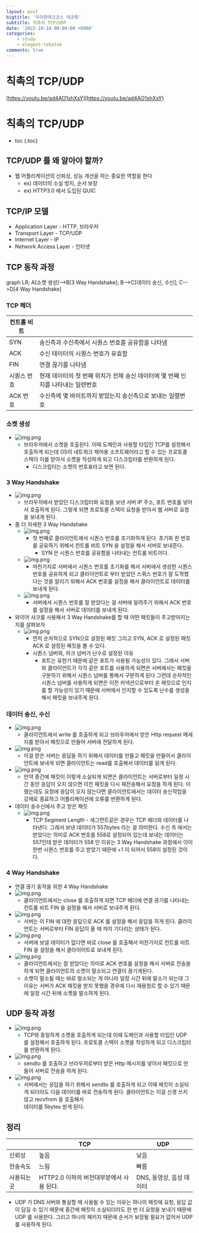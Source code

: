 ```yaml
---
layout: post
bigtitle: '우아한테크코스 테코톡'
subtitle: 칙촉의 TCP/UDP
date: '2022-10-14 00:00:00 +0900'
categories:
    - study
    - elegant-tekotok
comments: true
---
```


# 칙촉의 TCP/UDP
[https://youtu.be/ad4AO1shXsY](https://youtu.be/ad4AO1shXsY)

# 칙촉의 TCP/UDP
* toc
{:toc}

## TCP/UDP 를 왜 알아야 할까?
+ 웹 어플리케이션의 신뢰성, 성능 개선을 하는 중요한 역할을 한다
  + ex) 데이터의 소실 방지, 순서 보장
  + ex) HTTP3.0 에서 도입된 QUIC

## TCP/IP 모델
+ Application Layer - HTTP, 브라우저
+ Transport Layer - TCP/UDP
+ Internet Layer - IP
+ Network Access Layer - 인터넷

## TCP 동작 과정

<div class="language-mermaid">
graph LR;
    A[소켓 생성]-->B[3 Way Handshake];
    B-->C[데이터 송신, 수신];
    C-->D[4 Way Handshake]
</div>

### TCP 헤더 

| 컨트롤 비트 |                                                |
|--------|------------------------------------------------|
| SYN    | 송신측과 수신측에서 시퀀스 번호를 공유함을 나타냄                    |
| ACK    | 수신 테이터의 시퀀스 번호가 유효함                            |
| FIN    | 연결 끊기를 나타냄                                     |
| 시퀀스 번호 | 현재 데이터의 첫 번째 위치가 전체 송신 데이터에 몇 번째 인지를 나타내는 일련번호 |
| ACK 번호 | 수신측에 몇 바이트까지 받았는지 송신측으로 보내는 일렬번호               |

### 소켓 생성
+ ![img.png](/assets/img/elegant-tekotok/soketCreate.png)
  + 브라우저에서 소켓을 호출된다. 이때 도메인과 사용할 타입인 TCP를 설정해서 호출하게 되는데 OS의 네트워크 제어용 소프트웨어라고 할 수 있는 프로토콜 스택이 이를 받아서 소켓을 작성하게 되고 
  디스크립터를 반환하게 된다. 
    + 디스크립터는 소켓의 번호표라고 보면 된다.

### 3 Way Handshake
+ ![img.png](/assets/img/elegant-tekotok/3WayHandshake.png)
  + 브라우저에서 받았던 디스크립터와 요청을 보낸 서버 IP 주소, 포트 번호를 넣어서 호출하게 된다. 그렇게 되면 프로토콜 스택이 요청을 받아서 웹 서버로 요청을 보내게 된다.  
+ 좀 더 자세한 3 Way Handshake
  + ![img.png](/assets/img/elegant-tekotok/3WayHandshake2.png)
    + 첫 번째로 클라이언트에서 시퀀스 번호를 초기화하게 된다. 초기화 한 번호를 공유하기 위해서 컨트롤 비트 SYN 을 설정을 해서 서버로 보내준다. 
      + SYN 은 시퀀스 번호를 공유함을 나타내는 컨트롤 비트이다. 
  + ![img.png](/assets/img/elegant-tekotok/3WayHandshake3.png)
    + 마찬가지로 서버에서 시퀀스 번호를 초기화를 해서 서버에서 생성한 시퀀스 번호를 공유하게 되고 클라이언트로 부터 받았던 스쿼스 번호가 잘 도착했다는 것을 알리기 위해서 ACK 번호를 설정을 해서 
    클라이언트로 데이터를 보내게 된다. 
  + ![img.png](/assets/img/elegant-tekotok/3WayHandshake4.png)
    + 서버에서 시퀀스 번호를 잘 받았다는 걸 서버에 알려주기 위해서 ACK 번호를 설정을 해서 서버로 데이터를 보내게 된다.
+ 와이어 샤크를 사용해서 3 Way Handshake를 할 때 어떤 패킷들이 주고받아지는지를 살펴보자
  + ![img.png](/assets/img/elegant-tekotok/3WayHandshake5.png)
    + 먼저 순차적으로 SYN으로 설정된 패킷 그리고 SYN, ACK 로 설정된 패킷 ACK 로 설정된 패킷을 볼 수 있다. 
    + 시퀀스 넘버와, 아크 넘버가 난수로 설정된 이유 
      + 포트는 유한기 때문에 같은 포트가 사용될 가능성이 있다. 그래서 서버와 클라이언트가 각각 같은 포트를 사용하게 되면은 서버에서는 패킷을 구분하기 위해서 시퀀스 넘버를 통해서 구분하게 된다
      그런데 순차적인 시퀀스 넘버를 사용하게 되면은 이전 커넥션으로부터 온 패킷으로 인지를 할 가능성이 있기 때문에 서버에서 인지할 수 있도록 난수를 생성을 해서 패킷을 보내주게 된다.

### 데이터 송신, 수신
+ ![img.png](/assets/img/elegant-tekotok/dataSendRecive.png)
  + 클라이언트에서 write 를 호출하게 되고 브라우저에서 받은 Http request 메세지를 받아서 패킷으로 만들어 서버에  전달하게 된다. 
+ ![img.png](/assets/img/elegant-tekotok/dataSendRecive2.png)
  + 이걸 받은 서버는 응답을 하기 위해서 데이터를 만들고 패킷을 만들어서 클라이언트에 보내게 되면 클라이언트는 read를 호출해서 데이터를 읽게 된다.
+ ![img.png](/assets/img/elegant-tekotok/dataSendRecive3.png)
  + 만약 중간에 패킷이 이렇게 소실되게 되면은 클라이언트는 서버로부터 일정 시간 동안 응답이 오지 않으면 이전 패킷을 다시 재전송해서 요청을 하게 된다. 이랬는데도 요청에 응답이 오지 않는다면
  클라이언트에서는 데이터 송신작업을 강제로 종료하고 어플리케이션에 오류를 반환하게 된다. 
+ 데이터 송수신에서 주고 받은 패킷
  + ![img.png](/assets/img/elegant-tekotok/dataSendRecive4.png)
    + TCP Segment Length - 세그먼트같은 경우는 TCP 헤더와 데이터를 나타낸다. 그래서 보낸 데이터가 557bytes 라는 걸 의미한다. 수신 측 에서는 받았다는 의미로 ACK 번호를 558로 설정되어 있는데 
    보내는 데이터는 557인데 받은 데이터가 558 인 이유는 3 Way Handshake 과정에서 이미 한번 시퀀스 번호를 주고 받았기 때문에 +1 이 되어서 558이 설정된 것이다. 

### 4 Way Handshake
+ 연결 끊기 동작을 위한 4 Way Handshake
+ ![img.png](/assets/img/elegant-tekotok/4WayHandshake.png)
   + 클라이언트에서는 close 를 호출하게 되면 TCP 헤더에 연결 끊기를 나타내는 컨트롤 비트 FIN 을 설정을 해서 서버로 보내주게 된다.
+ ![img.png](/assets/img/elegant-tekotok/4WayHandshake2.png)
   + 서버는 이 FIN 에 대한 응답으로 ACK 를 설정을 해서 응답을 하게 된다. 클라이언트는 서버로부터 FIN 응답이 올 때 까지 기다리는 상태가 된다. 
+ ![img.png](/assets/img/elegant-tekotok/4WayHandshake3.png)
   + 서버에 보낼 데이터가 없다면 바로 close 를 호출해서 마찬가지로 컨트롤 비트 FIN 을 설정을 해서 클라이어트로 보내게 된다. 
+ ![img.png](/assets/img/elegant-tekotok/4WayHandshake4.png)
   + 클라이언트에서는 잘 받았다는 의미로 ACK 번호를 설정을 해서 서버로 전송을 하게 되면 클라이언트의 소캣이 말소되고 연결이 끊기게된다. 
   + 소켓이 말소될 때는 바로 말소되는 게 아니라 일정 시간 뒤에 말소가 되는데 그 이유는 서버가 ACK 패킷을 받지 못했을 경우에 다시 재용청르 할 수 있기 때문에 일정 시간 뒤에 소켓을 말소하게 된다.  

## UDP 동작 과정
+ ![img.png](/assets/img/elegant-tekotok/UDP.png)
  + TCP와 동일하게 소켓을 호출하게 되는데 이때 도메인과 사용할 타입인 UDP 를 설정해서 호출하게 된다. 프로토콜 스택이 소켓을 작성하게 되고 디스크립터를 반환하게 된다.
+ ![img.png](/assets/img/elegant-tekotok/UDP2.png)
   + sendto 를 호출하고 브라우저로부터 받은 Http 메시지를 넣어서 패킷으로 만들어 서버로 전송을 하게 된다.
+ ![img.png](/assets/img/elegant-tekotok/UDP3.png)
   + 서버에서는 응답을 하기 위해서 sendto 를 호출하게 되고 이때 패킷이 소실되게 되더라도 다음 데이터를 바로 전송하게 된다. 클라이언트는 이걸 신경 쓰지 않고 recvfrom 을 호출해서  
   데이터를 5bytes 받게 된다. 

## 정리 

|        | TCP                          | UDP                |
|--------|------------------------------|--------------------|
| 신뢰성    | 높음                           | 낮음                 |
| 전송속도   | 느림                           | 빠름                 |
| 사용되는 곳 | HTTP2.0 이하의 버전대부분에서 사용 된다.   | DNS, 동영상, 음성 데이터   |  

+ UDP 가 DNS 서버와 통실할 때 사용될 수 있는 이유는 하나의 패킷에 요청, 응답 값이 담길 수 있기 때문에 중간에 패킷이 소실되더라도 한 번 더 요청을 보내기 때문에 UDP 를 사용한다.
그리고 하나의 패키지 때문에 순서가 보장될 필요가 없어서 UDP를 사용하게 된다. 